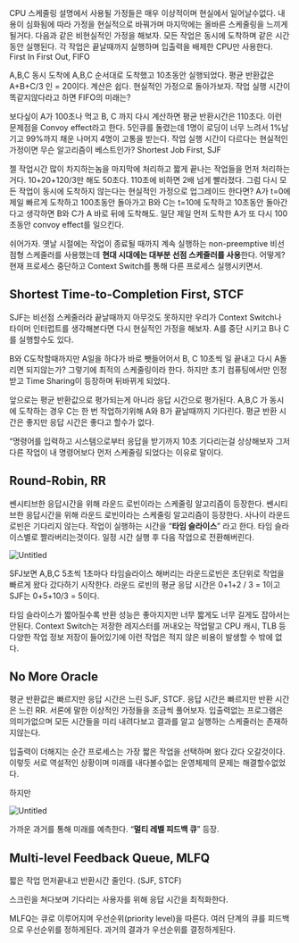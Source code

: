 CPU 스케줄링
설명에서 사용될 가정들은 매우 이상적이며 현실에서 일어날수없다. 내용이 심화됨에 따라 가정을 현실적으로 바꿔가며 마지막에는 올바른 스케줄링을 느끼게될거다.
다음과 같은 비현실적인 가정을 해보자.
모든 작업은 동시에 도착하며 같은 시간 동안 실행된다. 
각 작업은 끝날때까지 실행하며 입출력을 배제한 CPU만 사용한다.
First In First Out, FIFO

A,B,C 동시 도착에 A,B,C 순서대로 도착했고 10초동안 실행되었다. 평균 반환값은 A+B+C/3 인 = 20이다. 계산은 쉽다. 현실적인 가정으로 돌아가보자. 작업 실행 시간이 똑같지않다라고 하면 FIFO의 미래는? 

보다싶이 A가 100초나 먹고 B, C 까지 다시 계산하면 평균 반환시간은 110초다. 이런 문제점을 Convoy effect라고 한다. 5인큐를 돌렸는데 1명이 로딩이 너무 느려서 1%남기고 99%까지 채운 나머지 4명이 고통을 받는다. 작업 실행 시간이 다르다는 현실적인 가정이면 무슨 알고리즘이 베스트인가?
Shortest Job First, SJF

젤 작업시간 많이 차지하는놈을 마지막에 처리하고 짧게 끝나는 작업들을 먼저 처리하는거다. 10+20+120/3만 해도 50초다. 110초에 비하면 2배 넘게 빨라졌다. 그럼 다시 모든 작업이 동시에 도착하지 않는다는 현실적인 가정으로 업그레이드 한다면? 
A가 t=0에 제일 빠르게 도착하고 100초동안 돌아가고 B와 C는 t=10에 도착하고 10초동안 돌아간다고 생각하면 B와 C가 A 바로 뒤에 도착해도. 일단 제일 먼저 도착한 A가 또 다시 100초동안 convoy effect를 일으킨다.
 
쉬어가자. 옛날 시절에는 작업이 종료될 때까지 계속 실행하는 non-preemptive 비선점형 스케줄러를 사용했는데 **현대 시대에는 대부분 선점 스케줄러를 사용**한다.  어떻게? 현재 프로세스 중단하고 Context Switch를 통해 다른 프로세스 실행시키면서. 

## Shortest Time-to-Completion First, STCF

SJF는 비선점 스케줄러라 끝날때까지 아무것도 못하지만 우리가 Context Switch나 타이머 인터럽트를 생각해본다면 다시 현실적인 가정을 해보자. A를 중단 시키고 B나 C를 실행할수도 있다. 

B와 C도착할때까지만 A일을 하다가 바로 뺏들어어서 B, C 10초씩 일 끝내고 다시 A돌리면 되지않는가? 그렇기에 최적의 스케줄링이라 한다. 하지만 초기 컴퓨팅에서만 인정받고 Time Sharing이 등장하며 뒤바뀌게 되었다.

앞으로는 평균 반환값으로 평가되는게 아니라 응답 시간으로 평가된다. A,B,C 가 동시에 도착하는 경우 C는 한 번 작업하기위해 A와 B가 끝날때까지 기다린다. 평균 반환 시간은 좋지만 응답 시간은 좋다고 할수가 없다. 

“명령어를 입력하고 시스템으로부터 응답을 받기까지 10초 기다리는걸 상상해보자 그저 다른 작업이 내 명령어보다 먼저 스케줄링 되었다는 이유로 말이다.

## Round-Robin, RR

쎈시티브한 응답시간을 위해 라운드 로빈이라는 스케줄링 알고리즘이 등장한다.
쎈시티브한 응답시간을 위해 라운드 로빈이라는 스케줄링 알고리즘이 등장한다. 사나이 라운드 로빈은 기다리지 않는다. 작업이 실행하는 시간을 “**타임 슬라이스**” 라고 한다. 타임 슬라이스별로 짤라버리는것이다. 일정 시간 실행 후 다음 작업으로 전환해버린다. 

![Untitled](https://s3-us-west-2.amazonaws.com/secure.notion-static.com/74c6f07b-dce2-4c39-8698-324737939199/Untitled.png)

SFJ보면 A,B,C 5초씩 1초마다 타임슬라이스 해버리는 라운드로빈은 초단위로 작업을 빠르게 왔다 갔다하기 시작한다. 라운드 로빈의 평균 응답 시간은 0+1+2 / 3 = 1이고 SJF는 0+5+10/3 = 5이다. 

타임 슬라이스가 짧아질수록 반환 성능은 좋아지지만 너무 짧게도 너무 길게도 잡아서는 안된다. Context Switch는 저장한 레지스터를 꺼내오는 작업말고 CPU 캐시, TLB 등 다양한 작업 정보 저장이 들어있기에 이런 작업은 적지 않은 비용이 발생할 수 밖에 없다.

## No More Oracle

평균 반환값은 빠르지만 응답 시간은 느린 SJF, STCF. 응답 시간은 빠르지만 반환 시간은 느린 RR.  서론에 말한 이상적인 가정들을 조금씩 풀어보자. 입출력없는 프로그램은 의미가없으며 모든 시간들을 미리 내려다보고 결과를 알고 실행하는 스케줄러는 존재하지않는다. 

입출력이 더해지는 순간 프로세스는 가장 짧은 작업을 선택하며 왔다 갔다 오갈것이다. 이렇듯 서로 역설적인 상황이며 미래를 내다볼수없는 운영체제의 문제는 해결할수없었다. 

하지만

![Untitled](https://s3-us-west-2.amazonaws.com/secure.notion-static.com/2cadf582-51f9-4941-9049-525b634f465f/Untitled.png)

가까운 과거를 통해 미래를 예측한다. “**멀티 레벨 피드백 큐**” 등장.
## Multi-level Feedback Queue, MLFQ

짧은 작업 먼저끝내고 반환시간 줄인다. (SJF, STCF) 

스크린을 쳐다보며 기다리는 사용자를 위해 응답 시간을 최적화한다.

MLFQ는 큐로 이루어지며 우선순위(priority level)을 따른다. 여러 단계의 큐를 피드백으로 우선순위를 정하게된다. 과거의 결과가 우선순위를 결정하게된다.
